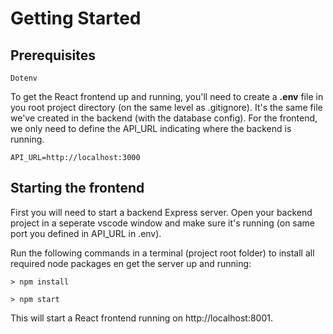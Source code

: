 # Getting Started

## **Prerequisites**

`Dotenv`

To get the React frontend up and running, you'll need to create a **.env** file in you root project directory (on the same level as .gitignore). It's the same file we've created in the backend (with the database config). For the frontend, we only need to define the API_URL indicating where the backend is running.

```
API_URL=http://localhost:3000
```

## **Starting the frontend**

First you will need to start a backend Express server. Open your backend project in a seperate vscode window and make sure it's running (on same port you defined in API_URL in .env).

Run the following commands in a terminal (project root folder) to install all required node packages en get the server up and running:

```
> npm install

> npm start
```

This will start a React frontend running on http://localhost:8001.

